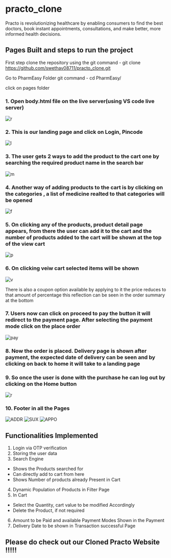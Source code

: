 # practo_clone
Practo is revolutionizing healthcare by enabling consumers to find the best doctors, book instant appointments, consultations, and make better, more informed health decisions.
## Pages Built and steps to run the project

First step clone the repository using the git command - git clone https://github.com/swethav08711/practo_clone.git

Go to PharmEasy Folder git command - cd PharmEasy/  

click on pages folder

### 1. Open body.html file on the live server(using VS code live server) 

![r](https://user-images.githubusercontent.com/72690740/147086212-a965d60a-d20f-47bd-9980-74fc57fb6718.PNG)

### 2. This is our landing page and click on Login, Pincode

![l](https://user-images.githubusercontent.com/72690740/147086166-535f3590-d10c-4a59-9feb-85f57286516c.PNG)

### 3. The user gets 2 ways to add the product to the cart one by searching the required product name in the search bar

![m](https://user-images.githubusercontent.com/72690740/147086146-43196463-0f92-48d0-88a2-ee02a2c2155f.PNG)

### 4. Another way of adding products to the cart is by clicking on the categories , a list of medicine realted to that categories will be opened 

![f](https://user-images.githubusercontent.com/72690740/147086129-868ff2aa-b2c7-4830-b1d6-78f7861b5dcd.PNG)

### 5. On clicking any of the products, product detail page appears, from there the user can add it to the cart and the number of products added to the cart will be shown at the top of the view cart 

![p](https://user-images.githubusercontent.com/72690740/147086127-52ccb045-554d-4a71-b02b-2a08ba89267f.PNG)

### 6. On clicking veiw cart selected items will be shown 

![v](https://user-images.githubusercontent.com/72690740/147086124-45e85c5d-48e0-418b-97ec-c9b3af12488a.PNG)

There is also a coupon option available by applying to it the price reduces to that amount of percentage this reflection can be seen in the order summary at the bottom



### 7. Users now can click on proceed to pay the button it will redirect to the payment page. After selecting the payment mode click on the place order

![pay](https://user-images.githubusercontent.com/72690740/147086121-401592bc-0f69-4ec3-8431-677276b2b361.PNG)

### 8. Now the order is placed. Delivery page is shown after payment, the expected date of delivery can be seen and by clicking on back to home it will take to a landing page 

### 9. So once the user is done with the purchase he can log out by clicking on the Home button

![r](https://user-images.githubusercontent.com/72690740/147086212-a965d60a-d20f-47bd-9980-74fc57fb6718.PNG)

### 10. Footer in all the Pages
![ADDR](https://user-images.githubusercontent.com/72690740/147086234-1516f445-0bc6-419d-b579-9e44dabc5c3e.PNG)
![SUX](https://user-images.githubusercontent.com/72690740/147086219-4b5e68d3-ccf4-474b-a027-cb9b81ab623d.PNG)
![APPO](https://user-images.githubusercontent.com/72690740/147086226-105d9140-90e1-4161-b4c7-4ba6d59033a9.PNG)



## Functionalities Implemented

1. Login via OTP verification
2. Storing the user data
3. Search Engine 
- Shows the Products searched for
- Can directly add to cart from here
- Shows Number of products already Present in Cart
4. Dynamic Population of Products in Filter Page
5. In Cart 
- Select the Quantity, cart value to be modified Accordingly
- Delete the Product, if not required
6. Amount to be Paid and available Payment Modes Shown in the Payment
7. Delivery Date to be shown in Transaction successful Page
## Please do check out our Cloned Practo Website !!!!!

